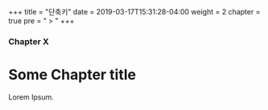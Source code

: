 +++
title = "단축키"
date = 2019-03-17T15:31:28-04:00
weight = 2
chapter = true
pre = " > "
+++

### Chapter X

# Some Chapter title

Lorem Ipsum.